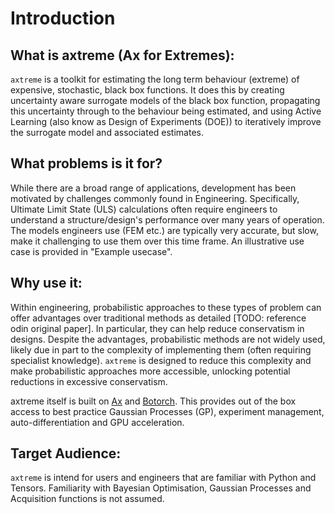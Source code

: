 # Introduction
## What is axtreme (Ax for Extremes):
`axtreme` is a toolkit for estimating the long term behaviour (extreme) of expensive, stochastic, black box functions. It does this by creating uncertainty aware surrogate models of the black box function, propagating this uncertainty through to the behaviour being estimated, and using Active Learning (also know as Design of Experiments (DOE)) to iteratively improve the surrogate model and associated estimates.

## What problems is it for?
While there are a broad range of applications, development has been motivated by challenges commonly found in Engineering. Specifically, Ultimate Limit State (ULS) calculations often require engineers to understand a structure/design's performance over many years of operation. The models engineers use (FEM etc.) are typically very accurate, but slow, make it challenging to use them over this time frame. An illustrative use case is provided in "Example usecase".

## Why use it:
Within engineering, probabilistic approaches to these types of problem can offer advantages over traditional methods as detailed [TODO: reference odin original paper]. In particular, they can help reduce conservatism in designs. Despite the advantages, probabilistic methods are not widely used, likely due in part to the complexity of implementing them (often requiring specialist knowledge). `axtreme` is designed to reduce this complexity and make probabilistic approaches more accessible, unlocking potential reductions in excessive conservatism.

axtreme itself is built on [Ax](https://ax.dev/docs/why-ax.html) and [Botorch](https://botorch.org/docs/introduction). This provides out of the box access to best practice Gaussian Processes (GP), experiment management, auto-differentiation and GPU acceleration.

## Target Audience:
`axtreme` is intend for users and engineers that are familiar with Python and Tensors. Familiarity with Bayesian Optimisation, Gaussian Processes and Acquisition functions is not assumed.
